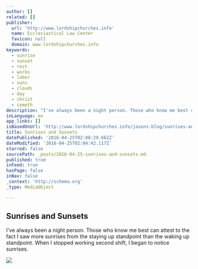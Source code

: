 ```yaml
---
author: []
related: []
publisher:
  url: 'http://www.lordshipchurches.info'
  name: Ecclesiastical Law Center
  favicon: null
  domain: www.lordshipchurches.info
keywords:
  - sunrise
  - sunset
  - rest
  - works
  - labor
  - suns
  - clouds
  - day
  - christ
  - cometh
description: "​I've always been a night person. Those who know me best can attest to the fact I saw more sunrises from the staying up standpoint than the waking up standpoint. When I stopped working second shift, I began to notice sunrises."
inLanguage: en
app_links: []
isBasedOnUrl: 'http://www.lordshipchurches.info/jasons-blog/sunrises-and-sunsets'
title: Sunrises and Sunsets
datePublished: '2016-04-25T02:08:29.662Z'
dateModified: '2016-04-25T02:04:42.117Z'
starred: false
sourcePath: _posts/2016-04-25-sunrises-and-sunsets.md
published: true
inFeed: true
hasPage: false
inNav: false
_context: 'http://schema.org'
_type: MediaObject

---
```

<article style=""><h1>Sunrises and Sunsets</h1><p>​I've always been a night person. Those who know me best can attest to the fact I saw more sunrises from the staying up standpoint than the waking up standpoint. When I stopped working second shift, I began to notice sunrises.</p><img src="http://www.lordshipchurches.info/uploads/4/3/1/1/43111853/6470485.jpg?559" /></article>